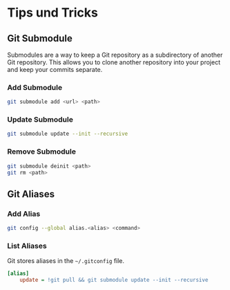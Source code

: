# Tips und Tricks

## Git Submodule
Submodules are a way to keep a Git repository as a subdirectory of another Git repository. This allows you to clone another repository into your project and keep your commits separate.

### Add Submodule
```bash
git submodule add <url> <path>
```

### Update Submodule
```bash
git submodule update --init --recursive
```

### Remove Submodule
```bash
git submodule deinit <path>
git rm <path>
```

## Git Aliases
### Add Alias
```bash
git config --global alias.<alias> <command>
```

### List Aliases
Git stores aliases in the `~/.gitconfig` file.
```ini
[alias]
	update = !git pull && git submodule update --init --recursive
```